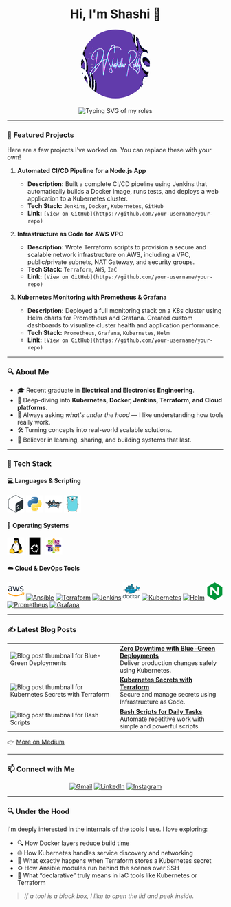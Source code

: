 <div align="center">
  <h1 align="center">Hi, I'm Shashi 👋</h1>
  <a href="https://github.com/Shashi2504">
    <img src="https://github.com/Shashi2504/Shashi2504/blob/main/Profile.png?raw=true" width="160" height="160" style="border-radius: 50%;" alt="Shashi's Profile Picture"/>
  </a>
  <br/>
  <br/>
  <img src="https://readme-typing-svg.herokuapp.com?font=Poppins&size=24&duration=4000&color=8257E6&center=true&vCenter=true&width=600&lines=DevOps+Engineer;Cloud+%26+Automation+Enthusiast;Astronomy+Buff+🌌" alt="Typing SVG of my roles" />
</div>

---

### 🚀 Featured Projects

Here are a few projects I've worked on. You can replace these with your own!

1.  **Automated CI/CD Pipeline for a Node.js App**
    - **Description:** Built a complete CI/CD pipeline using Jenkins that automatically builds a Docker image, runs tests, and deploys a web application to a Kubernetes cluster.
    - **Tech Stack:** `Jenkins`, `Docker`, `Kubernetes`, `GitHub`
    - **Link:** `[View on GitHub](https://github.com/your-username/your-repo)`

2.  **Infrastructure as Code for AWS VPC**
    - **Description:** Wrote Terraform scripts to provision a secure and scalable network infrastructure on AWS, including a VPC, public/private subnets, NAT Gateway, and security groups.
    - **Tech Stack:** `Terraform`, `AWS`, `IaC`
    - **Link:** `[View on GitHub](https://github.com/your-username/your-repo)`

3.  **Kubernetes Monitoring with Prometheus & Grafana**
    - **Description:** Deployed a full monitoring stack on a K8s cluster using Helm charts for Prometheus and Grafana. Created custom dashboards to visualize cluster health and application performance.
    - **Tech Stack:** `Prometheus`, `Grafana`, `Kubernetes`, `Helm`
    - **Link:** `[View on GitHub](https://github.com/your-username/your-repo)`

---

### 🔍 About Me
- 🎓 Recent graduate in **Electrical and Electronics Engineering**.
- 🌱 Deep-diving into **Kubernetes, Docker, Jenkins, Terraform, and Cloud platforms**.
- 🧠 Always asking *what's under the hood* — I like understanding how tools really work.
- 🛠️ Turning concepts into real-world scalable solutions.
- 🌟 Believer in learning, sharing, and building systems that last.

---

### 🧰 Tech Stack

#### 💻 Languages & Scripting
<p align="left">
  <a href="https://www.gnu.org/software/bash/" target="_blank" rel="noreferrer"><img src="https://raw.githubusercontent.com/devicons/devicon/master/icons/bash/bash-original.svg" alt="Bash" width="40" height="40"/></a>
  <a href="https://www.python.org" target="_blank" rel="noreferrer"><img src="https://raw.githubusercontent.com/devicons/devicon/master/icons/python/python-original.svg" alt="Python" width="40" height="40"/></a>
  <a href="https://groovy-lang.org/" target="_blank" rel="noreferrer"><img src="https://raw.githubusercontent.com/devicons/devicon/master/icons/groovy/groovy-original.svg" alt="Groovy" width="40" height="40"/></a>
  <a href="https://golang.org" target="_blank" rel="noreferrer"><img src="https://raw.githubusercontent.com/devicons/devicon/master/icons/go/go-original.svg" alt="Go" width="40" height="40"/></a>
</p>

#### 🐧 Operating Systems
<p align="left">
  <a href="https://www.linux.org/" target="_blank" rel="noreferrer"><img src="https://raw.githubusercontent.com/devicons/devicon/master/icons/linux/linux-original.svg" alt="Linux" width="40" height="40"/></a>
  <a href="https://ubuntu.com/" target="_blank" rel="noreferrer"><img src="https://raw.githubusercontent.com/devicons/devicon/master/icons/ubuntu/ubuntu-plain.svg" alt="Ubuntu" width="40" height="40"/></a>
  <a href="https://www.centos.org/" target="_blank" rel="noreferrer"><img src="https://raw.githubusercontent.com/devicons/devicon/master/icons/centos/centos-original.svg" alt="CentOS" width="40" height="40"/></a>
</p>

#### ☁️ Cloud & DevOps Tools
<p align="left">
  <a href="https://aws.amazon.com" target="_blank" rel="noreferrer"><img src="https://raw.githubusercontent.com/devicons/devicon/master/icons/amazonwebservices/amazonwebservices-original-wordmark.svg" alt="AWS" width="40" height="40"/></a>
  <a href="https://www.ansible.com/" target="_blank" rel="noreferrer"><img src="https://www.vectorlogo.zone/logos/ansible/ansible-icon.svg" alt="Ansible" width="40" height="40"/></a>
  <a href="https://www.terraform.io/" target="_blank" rel="noreferrer"><img src="https://www.vectorlogo.zone/logos/terraformio/terraformio-icon.svg" alt="Terraform" width="40" height="40"/></a>
  <a href="https://www.jenkins.io" target="_blank" rel="noreferrer"><img src="https://www.vectorlogo.zone/logos/jenkins/jenkins-icon.svg" alt="Jenkins" width="40" height="40"/></a>
  <a href="https://www.docker.com/" target="_blank" rel="noreferrer"><img src="https://raw.githubusercontent.com/devicons/devicon/master/icons/docker/docker-original-wordmark.svg" alt="Docker" width="40" height="40"/></a>
  <a href="https://kubernetes.io" target="_blank" rel="noreferrer"><img src="https://www.vectorlogo.zone/logos/kubernetes/kubernetes-icon.svg" alt="Kubernetes" width="40" height="40"/></a>
  <a href="https://helm.sh" target="_blank" rel="noreferrer"><img src="https://www.vectorlogo.zone/logos/helmsh/helmsh-icon.svg" alt="Helm" width="40" height="40"/></a>
  <a href="https://www.nginx.com" target="_blank" rel="noreferrer"><img src="https://raw.githubusercontent.com/devicons/devicon/master/icons/nginx/nginx-original.svg" alt="Nginx" width="40" height="40"/></a>
  <a href="https://prometheus.io" target="_blank" rel="noreferrer"><img src="https://www.vectorlogo.zone/logos/prometheusio/prometheusio-icon.svg" alt="Prometheus" width="40" height="40"/></a>
  <a href="https://grafana.com" target="_blank" rel="noreferrer"><img src="https://www.vectorlogo.zone/logos/grafana/grafana-icon.svg" alt="Grafana" width="40" height="40"/></a>
</p>

---

### ✍️ Latest Blog Posts
<!-- MEDIUM_BLOG:START -->
<table>
  <tr>
    <td><img src="https://miro.medium.com/v2/resize:fit:300/format:webp/1*gYg8driE-oB9w6y5MNS5Pw.jpeg" width="80" alt="Blog post thumbnail for Blue-Green Deployments"/></td>
    <td><a href="https://medium.com/weeklycloud/how-to-achieve-zero-downtime-with-blue-green-deployments-in-kubernetes-f16612b5c257"><strong>Zero Downtime with Blue-Green Deployments</strong></a><br/>Deliver production changes safely using Kubernetes.</td>
  </tr>
  <tr>
    <td><img src="https://miro.medium.com/v2/resize:fit:300/format:webp/1*oKgF3wdAK7bM2Mr-ImUVOw.png" width="80" alt="Blog post thumbnail for Kubernetes Secrets with Terraform"/></td>
    <td><a href="https://medium.com/weeklycloud/how-to-manage-your-kubernetes-secrets-with-terraform-e41dce31e9df"><strong>Kubernetes Secrets with Terraform</strong></a><br/>Secure and manage secrets using Infrastructure as Code.</td>
  </tr>
  <tr>
    <td><img src="https://miro.medium.com/v2/resize:fit:300/format:webp/1*nJhabZ_k2RckDJ2HO3ravA.jpeg" width="80" alt="Blog post thumbnail for Bash Scripts"/></td>
    <td><a href="https://medium.com/weeklycloud/how-these-bash-scripts-improve-you-daily-tasks-b215ebaf6020"><strong>Bash Scripts for Daily Tasks</strong></a><br/>Automate repetitive work with simple and powerful scripts.</td>
  </tr>
</table>
<!-- MEDIUM_BLOG:END -->

👉 [More on Medium](https://medium.com/@shashi_2912)

---

### 📫 Connect with Me
<p align="center">
  <a href="mailto:shashireddy0403@gmail.com" target="_blank"><img src="https://img.shields.io/badge/Gmail-D14836?style=for-the-badge&logo=gmail&logoColor=white" alt="Gmail"/></a>
  <a href="https://www.linkedin.com/in/d-v-shashidhar-reddy-9614291b7/" target="_blank"><img src="https://img.shields.io/badge/LinkedIn-0077B5?style=for-the-badge&logo=linkedin&logoColor=white" alt="LinkedIn"/></a>
  <a href="https://www.instagram.com/shashi_d04/" target="_blank"><img src="https://img.shields.io/badge/Instagram-E4405F?style=for-the-badge&logo=instagram&logoColor=white" alt="Instagram"/></a>
</p>

---

### 🔍 Under the Hood
I'm deeply interested in the internals of the tools I use. I love exploring:
- 🔍 How Docker layers reduce build time
- 🌐 How Kubernetes handles service discovery and networking
- 🔐 What exactly happens when Terraform stores a Kubernetes secret
- ⚙️ How Ansible modules run behind the scenes over SSH
- 🧬 What “declarative” truly means in IaC tools like Kubernetes or Terraform

> _If a tool is a black box, I like to open the lid and peek inside._
